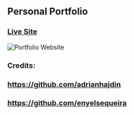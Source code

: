 ## Personal Portfolio

### [Live Site](https://adebisiakinade.vercel.app)

![Portfolio Website](https://i.ibb.co/WgPMpts/image.png)


### Credits:
### https://github.com/adrianhajdin
### https://github.com/enyelsequeira
